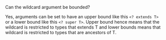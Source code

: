 Can the wildcard argument be bounded?

Yes, arguments can be set to have  an upper bound like this `<? extends T>` or a lower bound like this `<? super T>`. Upper bound hence means that the wildcard is restricted to types that extends T and lower bounds means that wildcard is restricted to types that are ancestors of T.
